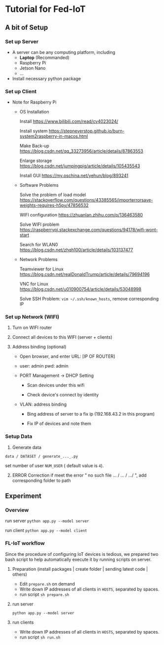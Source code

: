 # Tutorial for Fed-IoT


## A bit of Setup

### Set up Server
- A server can be any computing platform, including
  - **Laptop** (Recommanded)
  - Raspberry Pi
  - Jetson Nano
  - ...
- Install necessary python package

### Set up Client
- Note for Raspberry Pi
    
    - OS Installation
      
      Install  https://www.bilibili.com/read/cv4023024/

      Install system https://stepneverstop.github.io/burn-system2raspberry-in-macos.html

      Make Back-up https://blog.csdn.net/qq_33273956/article/details/87863553

      Enlarge storage https://blog.csdn.net/jumpingpig/article/details/105435543

      Install GUI https://my.oschina.net/yehun/blog/893241

    - Software Problems
      
      Solve the problem of load model https://stackoverflow.com/questions/43385565/importerrorsave-weights-requires-h5py/47856532
      
      WIFI configuration https://zhuanlan.zhihu.com/p/136463580
      
      Solve WIFI problem https://raspberrypi.stackexchange.com/questions/94178/wifi-wont-start
      
      Search for WLAN0 https://blog.csdn.net/zhqh100/article/details/103137477

    - Network Problems
      
      Teamviewer for Linux https://blog.csdn.net/realDonaldTrump/article/details/79694196
      
      VNC for Linux https://blog.csdn.net/u010900754/article/details/53048998
      
      Solve SSH Problem: `vim ~/.ssh/known_hosts`, remove corresponding IP



### Set up Network (WIFI)
1. Turn on WIFI router
2. Connect all devices to this WIFI (server + clients)
3. Address binding (optional)

    - Open browser, and enter URL: [IP OF ROUTER]

    - user: admin pwd: admin

    - PORT Management -> DHCP Setting

        - Scan devices under this wifi

        - Check device's connect by identity

    - VLAN: address binding
        
        - Bing address of server to a fix ip (192.168.43.2 in this program)

        - Fix IP of devices and note them


### Setup Data

1. Generate data
  ```
  data / DATASET / generate_..._.py
  ```
  set number of user `NUM_USER` ( default value is `4`).
  
2. ERROR Correction
  if meet the error " no such file ... / ... / .../ ", add corresponding folder to path

## Experiment

### Overview
run server 
`
python app.py --model server
`

run client
`
python app.py --model client
`

### FL-IoT workflow
Since the procedure of configuring IoT devices is tedious, we prepared two bash script to help automatically execute it by running scripts on server.

1. Preparation (install packages | create folder | sending latest code | others)
    
    - Edit `prepare.sh` on demand
    - Write down IP addresses of all clients in `HOSTS`, separated by spaces.
    - run script `sh prepare.sh`

2. run server 
    ```
    python app.py --model server
    ```
   
3. run clients
  
    - Write down IP addresses of all clients in `HOSTS`, separated by spaces.
    - run script `sh run.sh`
